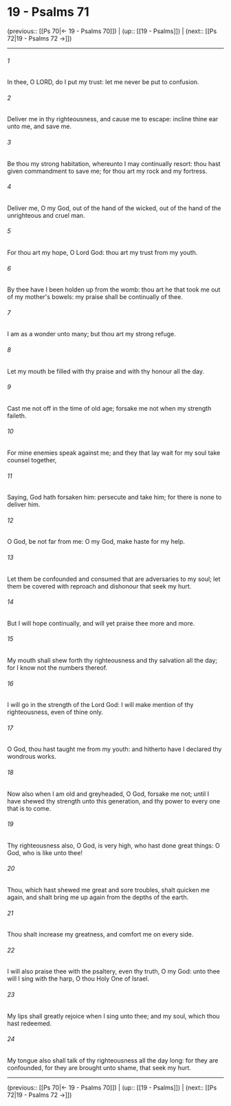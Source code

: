 # 19 - Psalms 71

(previous:: [[Ps 70|← 19 - Psalms 70]]) | (up:: [[19 - Psalms]]) | (next:: [[Ps 72|19 - Psalms 72 →]])

***


###### 1 
In thee, O LORD, do I put my trust: let me never be put to confusion. 

###### 2 
Deliver me in thy righteousness, and cause me to escape: incline thine ear unto me, and save me. 

###### 3 
Be thou my strong habitation, whereunto I may continually resort: thou hast given commandment to save me; for thou art my rock and my fortress. 

###### 4 
Deliver me, O my God, out of the hand of the wicked, out of the hand of the unrighteous and cruel man. 

###### 5 
For thou art my hope, O Lord God: thou art my trust from my youth. 

###### 6 
By thee have I been holden up from the womb: thou art he that took me out of my mother's bowels: my praise shall be continually of thee. 

###### 7 
I am as a wonder unto many; but thou art my strong refuge. 

###### 8 
Let my mouth be filled with thy praise and with thy honour all the day. 

###### 9 
Cast me not off in the time of old age; forsake me not when my strength faileth. 

###### 10 
For mine enemies speak against me; and they that lay wait for my soul take counsel together, 

###### 11 
Saying, God hath forsaken him: persecute and take him; for there is none to deliver him. 

###### 12 
O God, be not far from me: O my God, make haste for my help. 

###### 13 
Let them be confounded and consumed that are adversaries to my soul; let them be covered with reproach and dishonour that seek my hurt. 

###### 14 
But I will hope continually, and will yet praise thee more and more. 

###### 15 
My mouth shall shew forth thy righteousness and thy salvation all the day; for I know not the numbers thereof. 

###### 16 
I will go in the strength of the Lord God: I will make mention of thy righteousness, even of thine only. 

###### 17 
O God, thou hast taught me from my youth: and hitherto have I declared thy wondrous works. 

###### 18 
Now also when I am old and greyheaded, O God, forsake me not; until I have shewed thy strength unto this generation, and thy power to every one that is to come. 

###### 19 
Thy righteousness also, O God, is very high, who hast done great things: O God, who is like unto thee! 

###### 20 
Thou, which hast shewed me great and sore troubles, shalt quicken me again, and shalt bring me up again from the depths of the earth. 

###### 21 
Thou shalt increase my greatness, and comfort me on every side. 

###### 22 
I will also praise thee with the psaltery, even thy truth, O my God: unto thee will I sing with the harp, O thou Holy One of Israel. 

###### 23 
My lips shall greatly rejoice when I sing unto thee; and my soul, which thou hast redeemed. 

###### 24 
My tongue also shall talk of thy righteousness all the day long: for they are confounded, for they are brought unto shame, that seek my hurt.

***

(previous:: [[Ps 70|← 19 - Psalms 70]]) | (up:: [[19 - Psalms]]) | (next:: [[Ps 72|19 - Psalms 72 →]])
